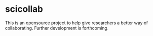 # scicollab
This is an opensource project to help give researchers a better way of collaborating. Further development is forthcoming.
